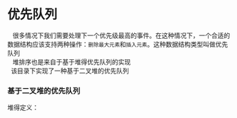 # 优先队列
    很多情况下我们需要处理下一个优先级最高的事件。在这种情况下，一个合适的数据结构应该支持两种操作：`删除最大元素`和`插入元素`。这种数据结构类型叫做优先队列</br>
    堆排序也是来自于基于堆得优先队列的实现</br>
    该目录下实现了一种基于二叉堆的优先队列</br>
### 基于二叉堆的优先队列
堆得定义：
